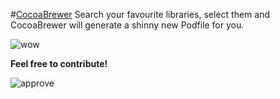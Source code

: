 #[CocoaBrewer](https://cocoabrewer.org)
Search your favourite libraries, select them and CocoaBrewer will generate a shinny new Podfile for you.

![wow](https://dl.dropboxusercontent.com/u/25925697/wow.gif)

**Feel free to contribute!**

![approve](http://i.imgur.com/s7d7A.gif)
